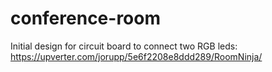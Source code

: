 # conference-room

Initial design for circuit board to connect two RGB leds: https://upverter.com/jorupp/5e6f2208e8ddd289/RoomNinja/
